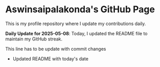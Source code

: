 # Aswinsaipalakonda's GitHub Page

This is my profile repository where I update my contributions daily.

**Daily Update for 2025-05-08**: Today, I updated the README file to maintain my GitHub streak.

This line has to be update with commit changes 
 - Updated README with today's date
